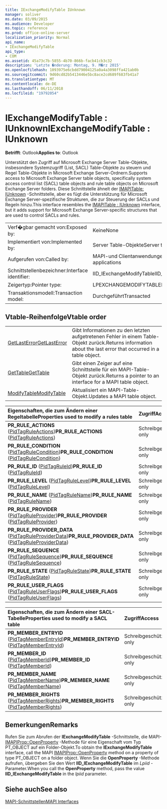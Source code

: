 ```yaml
---
title: IExchangeModifyTable IUnknown
manager: soliver
ms.date: 03/09/2015
ms.audience: Developer
ms.topic: reference
ms.prod: office-online-server
localization_priority: Normal
api_name:
- IExchangeModifyTable
api_type:
- COM
ms.assetid: 45a73c7b-5855-4b70-866b-facb41cb3c32
description: 'Letzte �nderung: Montag, 9. M�rz 2015'
ms.openlocfilehash: 1093975e6cbdd79004125a0a4a3098ffa421ab0b
ms.sourcegitcommit: 9d60cd82b5413446e5bc8ace2cd689f683fb41a7
ms.translationtype: MT
ms.contentlocale: de-DE
ms.lasthandoff: 06/11/2018
ms.locfileid: "19792054"
---
```

# <a name="iexchangemodifytable--iunknown"></a><span data-ttu-id="be9d1-103">IExchangeModifyTable : IUnknown</span><span class="sxs-lookup"><span data-stu-id="be9d1-103">IExchangeModifyTable : IUnknown</span></span>

  
  
<span data-ttu-id="be9d1-104">**Betrifft**: Outlook</span><span class="sxs-lookup"><span data-stu-id="be9d1-104">**Applies to**: Outlook</span></span> 
  
<span data-ttu-id="be9d1-105">Unterstützt den Zugriff auf Microsoft Exchange Server Table-Objekte, insbesondere Systemzugriff (List, SACL) Table-Objekte zu steuern und Regel Table-Objekte in Microsoft Exchange Server-Ordnern.</span><span class="sxs-lookup"><span data-stu-id="be9d1-105">Supports access to Microsoft Exchange Server table objects, specifically system access control list (SACL) table objects and rule table objects on Microsoft Exchange Server folders.</span></span> <span data-ttu-id="be9d1-106">Diese Schnittstelle ähnelt der [IMAPITable: IUnknown](imapitableiunknown.md) -Schnittstelle, aber es fügt die Unterstützung für Microsoft Exchange Server-spezifische Strukturen, die zur Steuerung der SACLs und Regeln hinzu.</span><span class="sxs-lookup"><span data-stu-id="be9d1-106">This interface resembles the [IMAPITable : IUnknown](imapitableiunknown.md) interface, but it adds support for Microsoft Exchange Server-specific structures that are used to control SACLs and rules.</span></span> 
  
|||
|:-----|:-----|
|<span data-ttu-id="be9d1-107">Verf�gbar gemacht von:</span><span class="sxs-lookup"><span data-stu-id="be9d1-107">Exposed by:</span></span>  <br/> |<span data-ttu-id="be9d1-108">Keine</span><span class="sxs-lookup"><span data-stu-id="be9d1-108">None</span></span>  <br/> |
|<span data-ttu-id="be9d1-109">Implementiert von:</span><span class="sxs-lookup"><span data-stu-id="be9d1-109">Implemented by:</span></span>  <br/> |<span data-ttu-id="be9d1-110">Server Table-Objekte</span><span class="sxs-lookup"><span data-stu-id="be9d1-110">Server table objects</span></span>  <br/> |
|<span data-ttu-id="be9d1-111">Aufgerufen von:</span><span class="sxs-lookup"><span data-stu-id="be9d1-111">Called by:</span></span>  <br/> |<span data-ttu-id="be9d1-112">MAPI-und Clientanwendungen</span><span class="sxs-lookup"><span data-stu-id="be9d1-112">MAPI and client applications</span></span>  <br/> |
|<span data-ttu-id="be9d1-113">Schnittstellenbezeichner:</span><span class="sxs-lookup"><span data-stu-id="be9d1-113">Interface identifier:</span></span>  <br/> |<span data-ttu-id="be9d1-114">IID_IExchangeModifyTable</span><span class="sxs-lookup"><span data-stu-id="be9d1-114">IID_IExchangeModifyTable</span></span>  <br/> |
|<span data-ttu-id="be9d1-115">Zeigertyp:</span><span class="sxs-lookup"><span data-stu-id="be9d1-115">Pointer type:</span></span>  <br/> |<span data-ttu-id="be9d1-116">LPEXCHANGEMODIFYTABLE</span><span class="sxs-lookup"><span data-stu-id="be9d1-116">LPEXCHANGEMODIFYTABLE</span></span>  <br/> |
|<span data-ttu-id="be9d1-117">Transaktionsmodell:</span><span class="sxs-lookup"><span data-stu-id="be9d1-117">Transaction model:</span></span>  <br/> |<span data-ttu-id="be9d1-118">Durchgeführt</span><span class="sxs-lookup"><span data-stu-id="be9d1-118">Transacted</span></span>  <br/> |
   
## <a name="vtable-order"></a><span data-ttu-id="be9d1-119">Vtable-Reihenfolge</span><span class="sxs-lookup"><span data-stu-id="be9d1-119">Vtable order</span></span>

|||
|:-----|:-----|
|[<span data-ttu-id="be9d1-120">GetLastError</span><span class="sxs-lookup"><span data-stu-id="be9d1-120">GetLastError</span></span>](iexchangemodifytable-getlasterror.md) <br/> |<span data-ttu-id="be9d1-121">Gibt Informationen zu den letzten aufgetretenen Fehler in einem Table-Objekt zurück.</span><span class="sxs-lookup"><span data-stu-id="be9d1-121">Returns information about the last error that occurred in a table object.</span></span>  <br/> |
|[<span data-ttu-id="be9d1-122">GetTable</span><span class="sxs-lookup"><span data-stu-id="be9d1-122">GetTable</span></span>](iexchangemodifytable-gettable.md) <br/> |<span data-ttu-id="be9d1-123">Gibt einen Zeiger auf eine Schnittstelle für ein MAPI-Table-Objekt zurück.</span><span class="sxs-lookup"><span data-stu-id="be9d1-123">Returns a pointer to an interface for a MAPI table object.</span></span>  <br/> |
|[<span data-ttu-id="be9d1-124">ModifyTable</span><span class="sxs-lookup"><span data-stu-id="be9d1-124">ModifyTable</span></span>](iexchangemodifytable-modifytable.md) <br/> |<span data-ttu-id="be9d1-125">Aktualisiert ein MAPI-Table-Objekt.</span><span class="sxs-lookup"><span data-stu-id="be9d1-125">Updates a MAPI table object.</span></span>  <br/> |
   
|<span data-ttu-id="be9d1-126">**Eigenschaften, die zum Ändern einer Regeltabelle**</span><span class="sxs-lookup"><span data-stu-id="be9d1-126">**Properties used to modify a rules table**</span></span>|<span data-ttu-id="be9d1-127">**Zugriff**</span><span class="sxs-lookup"><span data-stu-id="be9d1-127">**Access**</span></span>|
|:-----|:-----|
|<span data-ttu-id="be9d1-128">**PR_RULE_ACTIONS** ([PidTagRuleActions](pidtagruleactions-canonical-property.md))</span><span class="sxs-lookup"><span data-stu-id="be9d1-128">**PR_RULE_ACTIONS** ([PidTagRuleActions](pidtagruleactions-canonical-property.md))</span></span>  <br/> |<span data-ttu-id="be9d1-129">Schreibgeschützt.</span><span class="sxs-lookup"><span data-stu-id="be9d1-129">Read-only</span></span>  <br/> |
|<span data-ttu-id="be9d1-130">**PR_RULE_CONDITION** ([PidTagRuleCondition](pidtagrulecondition-canonical-property.md))</span><span class="sxs-lookup"><span data-stu-id="be9d1-130">**PR_RULE_CONDITION** ([PidTagRuleCondition](pidtagrulecondition-canonical-property.md))</span></span>  <br/> |<span data-ttu-id="be9d1-131">Schreibgeschützt.</span><span class="sxs-lookup"><span data-stu-id="be9d1-131">Read-only</span></span>  <br/> |
|<span data-ttu-id="be9d1-132">**PR_RULE_ID** ([PidTagRuleId](pidtagruleid-canonical-property.md))</span><span class="sxs-lookup"><span data-stu-id="be9d1-132">**PR_RULE_ID** ([PidTagRuleId](pidtagruleid-canonical-property.md))</span></span>  <br/> |<span data-ttu-id="be9d1-133">Schreibgeschützt.</span><span class="sxs-lookup"><span data-stu-id="be9d1-133">Read-only</span></span>  <br/> |
|<span data-ttu-id="be9d1-134">**PR_RULE_LEVEL** ([PidTagRuleLevel](pidtagrulelevel-canonical-property.md))</span><span class="sxs-lookup"><span data-stu-id="be9d1-134">**PR_RULE_LEVEL** ([PidTagRuleLevel](pidtagrulelevel-canonical-property.md))</span></span>  <br/> |<span data-ttu-id="be9d1-135">Schreibgeschützt.</span><span class="sxs-lookup"><span data-stu-id="be9d1-135">Read-only</span></span>  <br/> |
|<span data-ttu-id="be9d1-136">**PR_RULE_NAME** ([PidTagRuleName](pidtagrulename-canonical-property.md))</span><span class="sxs-lookup"><span data-stu-id="be9d1-136">**PR_RULE_NAME** ([PidTagRuleName](pidtagrulename-canonical-property.md))</span></span>  <br/> |<span data-ttu-id="be9d1-137">Schreibgeschützt.</span><span class="sxs-lookup"><span data-stu-id="be9d1-137">Read-only</span></span>  <br/> |
|<span data-ttu-id="be9d1-138">**PR_RULE_PROVIDER** ([PidTagRuleProvider](pidtagruleprovider-canonical-property.md))</span><span class="sxs-lookup"><span data-stu-id="be9d1-138">**PR_RULE_PROVIDER** ([PidTagRuleProvider](pidtagruleprovider-canonical-property.md))</span></span>  <br/> |<span data-ttu-id="be9d1-139">Schreibgeschützt.</span><span class="sxs-lookup"><span data-stu-id="be9d1-139">Read-only</span></span>  <br/> |
|<span data-ttu-id="be9d1-140">**PR_RULE_PROVIDER_DATA** ([PidTagRuleProviderData](pidtagruleproviderdata-canonical-property.md))</span><span class="sxs-lookup"><span data-stu-id="be9d1-140">**PR_RULE_PROVIDER_DATA** ([PidTagRuleProviderData](pidtagruleproviderdata-canonical-property.md))</span></span>  <br/> |<span data-ttu-id="be9d1-141">Schreibgeschützt.</span><span class="sxs-lookup"><span data-stu-id="be9d1-141">Read-only</span></span>  <br/> |
|<span data-ttu-id="be9d1-142">**PR_RULE_SEQUENCE** ([PidTagRuleSequence](pidtagrulesequence-canonical-property.md))</span><span class="sxs-lookup"><span data-stu-id="be9d1-142">**PR_RULE_SEQUENCE** ([PidTagRuleSequence](pidtagrulesequence-canonical-property.md))</span></span>  <br/> |<span data-ttu-id="be9d1-143">Schreibgeschützt.</span><span class="sxs-lookup"><span data-stu-id="be9d1-143">Read-only</span></span>  <br/> |
|<span data-ttu-id="be9d1-144">**PR_RULE_STATE** ([PidTagRuleState](pidtagrulestate-canonical-property.md))</span><span class="sxs-lookup"><span data-stu-id="be9d1-144">**PR_RULE_STATE** ([PidTagRuleState](pidtagrulestate-canonical-property.md))</span></span>  <br/> |<span data-ttu-id="be9d1-145">Schreibgeschützt.</span><span class="sxs-lookup"><span data-stu-id="be9d1-145">Read-only</span></span>  <br/> |
|<span data-ttu-id="be9d1-146">**PR_RULE_USER_FLAGS** ([PidTagRuleUserFlags](pidtagruleuserflags-canonical-property.md))</span><span class="sxs-lookup"><span data-stu-id="be9d1-146">**PR_RULE_USER_FLAGS** ([PidTagRuleUserFlags](pidtagruleuserflags-canonical-property.md))</span></span>  <br/> |<span data-ttu-id="be9d1-147">Schreibgeschützt.</span><span class="sxs-lookup"><span data-stu-id="be9d1-147">Read-only</span></span>  <br/> |
   
|<span data-ttu-id="be9d1-148">**Eigenschaften, die zum Ändern einer SACL-Tabelle**</span><span class="sxs-lookup"><span data-stu-id="be9d1-148">**Properties used to modify a SACL table**</span></span>|<span data-ttu-id="be9d1-149">**Zugriff**</span><span class="sxs-lookup"><span data-stu-id="be9d1-149">**Access**</span></span>|
|:-----|:-----|
|<span data-ttu-id="be9d1-150">**PR_MEMBER_ENTRYID** ([PidTagMemberEntryId](pidtagmemberentryid-canonical-property.md))</span><span class="sxs-lookup"><span data-stu-id="be9d1-150">**PR_MEMBER_ENTRYID** ([PidTagMemberEntryId](pidtagmemberentryid-canonical-property.md))</span></span>  <br/> |<span data-ttu-id="be9d1-151">Schreibgeschützt.</span><span class="sxs-lookup"><span data-stu-id="be9d1-151">Read-only</span></span>  <br/> |
|<span data-ttu-id="be9d1-152">**PR_MEMBER_ID** ([PidTagMemberId](pidtagmemberid-canonical-property.md))</span><span class="sxs-lookup"><span data-stu-id="be9d1-152">**PR_MEMBER_ID** ([PidTagMemberId](pidtagmemberid-canonical-property.md))</span></span>  <br/> |<span data-ttu-id="be9d1-153">Schreibgeschützt.</span><span class="sxs-lookup"><span data-stu-id="be9d1-153">Read-only</span></span>  <br/> |
|<span data-ttu-id="be9d1-154">**PR_MEMBER_NAME** ([PidTagMemberName](pidtagmembername-canonical-property.md))</span><span class="sxs-lookup"><span data-stu-id="be9d1-154">**PR_MEMBER_NAME** ([PidTagMemberName](pidtagmembername-canonical-property.md))</span></span>  <br/> |<span data-ttu-id="be9d1-155">Schreibgeschützt.</span><span class="sxs-lookup"><span data-stu-id="be9d1-155">Read-only</span></span>  <br/> |
|<span data-ttu-id="be9d1-156">**PR_MEMBER_RIGHTS** ([PidTagMemberRights](pidtagmemberrights-canonical-property.md))</span><span class="sxs-lookup"><span data-stu-id="be9d1-156">**PR_MEMBER_RIGHTS** ([PidTagMemberRights](pidtagmemberrights-canonical-property.md))</span></span>  <br/> |<span data-ttu-id="be9d1-157">Schreibgeschützt.</span><span class="sxs-lookup"><span data-stu-id="be9d1-157">Read-only</span></span>  <br/> |
   
## <a name="remarks"></a><span data-ttu-id="be9d1-158">Bemerkungen</span><span class="sxs-lookup"><span data-stu-id="be9d1-158">Remarks</span></span>

<span data-ttu-id="be9d1-159">Rufen Sie zum Abrufen der **IExchangeModifyTable** -Schnittstelle, die MAPI- [IMAPIProp::OpenProperty](imapiprop-openproperty.md) -Methode für eine Eigenschaft vom Typ PT_OBJECT auf ein Folder-Objekt.</span><span class="sxs-lookup"><span data-stu-id="be9d1-159">To obtain the **IExchangeModifyTable** interface, call the MAPI [IMAPIProp::OpenProperty](imapiprop-openproperty.md) method on a property of type PT_OBJECT on a folder object.</span></span> <span data-ttu-id="be9d1-160">Wenn Sie die **OpenProperty** -Methode aufrufen, übergeben Sie den Wert **IID_IExchangeModifyTable** im _Lpiid_ -Parameter.</span><span class="sxs-lookup"><span data-stu-id="be9d1-160">When you call the **OpenProperty** method, pass the value **IID_IExchangeModifyTable** in the  _lpiid_ parameter.</span></span> 
  
## <a name="see-also"></a><span data-ttu-id="be9d1-161">Siehe auch</span><span class="sxs-lookup"><span data-stu-id="be9d1-161">See also</span></span>



[<span data-ttu-id="be9d1-162">MAPI-Schnittstellen</span><span class="sxs-lookup"><span data-stu-id="be9d1-162">MAPI Interfaces</span></span>](mapi-interfaces.md)

